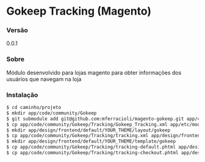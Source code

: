 # Gokeep Tracking (Magento)
### Versão
0.0.1

### Sobre
Módulo desenvolvido para lojas magento para obter informações dos usuários que navegam na loja

### Instalação
```sh
$ cd caminho/projeto
$ mkdir app/code/community/Gokeep
$ git submodule add git@github.com:mferracioli/magento-gokeep.git app/code/community/Gokeep/Tracking
$ cp app/code/community/Gokeep/Tracking/Gokeep_Tracking.xml app/etc/modules/Gokeep_Tracking.xml
$ mkdir app/design/frontend/default/YOUR_THEME/layout/gokeep
$ cp app/code/community/Gokeep/Tracking/tracking.xml app/design/frontend/default/YOUR_THEME/layout/gokeep/tracking.xml
$ mkdir app/design/frontend/default/YOUR_THEME/template/gokeep
$ cp app/code/community/Gokeep/Tracking/tracking-default.phtml app/design/frontend/default/YOUR_THEME/template/gokeep
$ cp app/code/community/Gokeep/Tracking/tracking-checkout.phtml app/design/frontend/default/YOUR_THEME/template/gokeep
```
